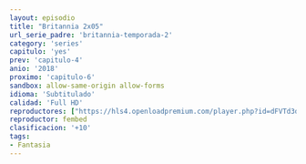 ```yaml
---
layout: episodio
title: "Britannia 2x05"
url_serie_padre: 'britannia-temporada-2'
category: 'series'
capitulo: 'yes'
prev: 'capitulo-4'
anio: '2018'
proximo: 'capitulo-6'
sandbox: allow-same-origin allow-forms
idioma: 'Subtitulado'
calidad: 'Full HD'
reproductores: ["https://hls4.openloadpremium.com/player.php?id=dFVTd3dyMXN5dVJENEh0cUNJN0JuT0RlMXBJREdTNE1GNld1b2ZnRUQvVXZ0eTE4cmc5cU14TDVETmY2ME5lVzJKUDM3Y3ZzTzBKMjBFTmhRNEZ0K1E9PQ&sub=https://sub.cuevana2.io/vtt-sub/sub7/Britannia.S02E05.vtt"]
reproductor: fembed
clasificacion: '+10'
tags:
- Fantasia
---
```












